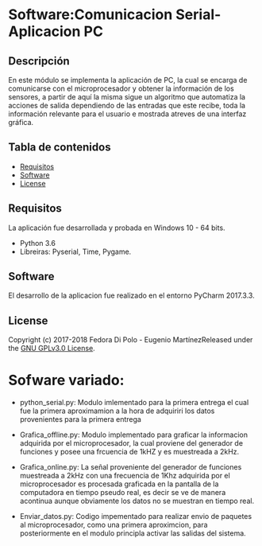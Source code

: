 # Software:Comunicacion Serial- Aplicacion PC

## Descripción 
 En este módulo se implementa la aplicación de PC, la cual se encarga de comunicarse con el microprocesador y obtener la información de los sensores, a partir de aquí la misma sigue un algoritmo que automatiza la acciones de salida dependiendo de las entradas que este recibe, toda la información relevante para el usuario e mostrada atreves de una interfaz gráfica.

## Tabla de contenidos

- [Requisitos](#requisitos)
- [Software](#software)
- [License](#license)

## Requisitos
La aplicación fue desarrollada y probada en Windows 10 - 64 bits.
 - Python 3.6
 - Libreiras: Pyserial, Time, Pygame.
 
## Software
El desarrollo de la aplicacion fue realizado en el entorno PyCharm 2017.3.3.    

## License
Copyright (c) 2017-2018 Fedora Di Polo - Eugenio MartínezReleased under the [GNU GPLv3.0 License](LICENSE). 

# Sofware variado:

+ python_serial.py: Modulo imlementado para la primera entrega el cual fue la primera aproximamion a la hora de adquiriri los datos provenientes para la primera entrega

+ Grafica_offline.py: Modulo implementado para graficar la informacion adquirida por el microprocesador, la cual proviene del generador de funciones y posee una frcuencia de 1kHZ y es muestreada a 2kHz. 

+ Grafica_online.py: La señal proveniente del generador de funciones muestreada a 2kHz con una frecuencia de 1Khz adquirida por el microprocesador es procesada graficada en la pantalla de la computadora en tiempo pseudo real, es decir se ve de manera acontinua aunque obviamente los datos no se muestran en tiempo real.   

+ Enviar_datos.py: Codigo impementado para realizar envio de paquetes al microprocesador, como una primera aproximcion, para posteriormente en el modulo principla activar las salidas del sistema.    
